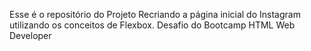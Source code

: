 Esse é o repositório do Projeto Recriando a página inicial do Instagram utilizando os conceitos de Flexbox. Desafio do Bootcamp HTML Web Developer



